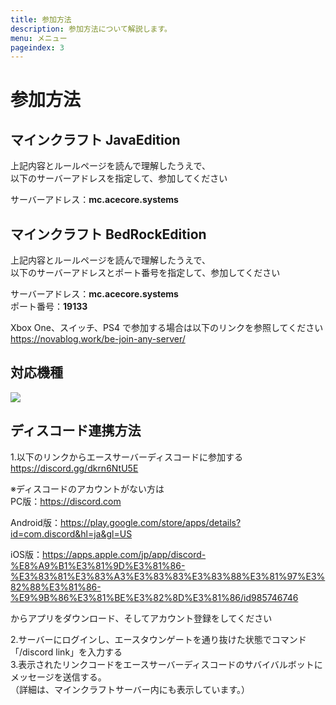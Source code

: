 ```yaml
---
title: 参加方法
description: 参加方法について解説します。
menu: メニュー
pageindex: 3
---
```

# 参加方法

## マインクラフト JavaEdition

上記内容とルールページを読んで理解したうえで、\
以下のサーバーアドレスを指定して、参加してください

サーバーアドレス：**mc.acecore.systems**

## マインクラフト BedRockEdition

上記内容とルールページを読んで理解したうえで、\
以下のサーバーアドレスとポート番号を指定して、参加してください

サーバーアドレス：**mc.acecore.systems**\
ポート番号：**19133**

Xbox One、スイッチ、PS4 で参加する場合は以下のリンクを参照してください\
https://novablog.work/be-join-any-server/

## 対応機種

<!--StartFragment-->

![](/img/対応機種.png)

<!--EndFragment-->

## ディスコード連携方法

1.以下のリンクからエースサーバーディスコードに参加する\
https://discord.gg/dkrn6NtU5E

﻿﻿※ディスコードのアカウントがない方は\
PC版：https://discord.com

Android版：https://play.google.com/store/apps/details?id=com.discord&hl=ja&gl=US

iOS版：https://apps.apple.com/jp/app/discord-%E8%A9%B1%E3%81%9D%E3%81%86-%E3%83%81%E3%83%A3%E3%83%83%E3%83%88%E3%81%97%E3%82%88%E3%81%86-%E9%9B%86%E3%81%BE%E3%82%8D%E3%81%86/id985746746

からアプリをダウンロード、そしてアカウント登録をしてください

2.サーバーにログインし、エースタウンゲートを通り抜けた状態でコマンド「/discord link」を入力する\
3.表示されたリンクコードをエースサーバーディスコードのサバイバルボットにメッセージを送信する。\
（詳細は、マインクラフトサーバー内にも表示しています。）